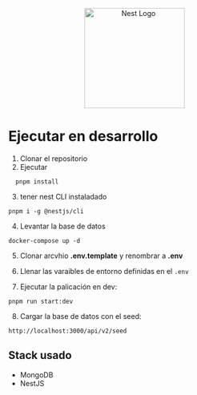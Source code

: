 <p align="center">
  <a href="http://nestjs.com/" target="blank"><img src="https://nestjs.com/img/logo-small.svg" width="200" alt="Nest Logo" /></a>
</p>

# Ejecutar en desarrollo

1. Clonar el repositorio
2. Ejecutar

```
  pnpm install
```
3. tener nest CLI instaladado
```
pnpm i -g @nestjs/cli
```
4. Levantar la base de datos
```
docker-compose up -d
```
5. Clonar arcvhio __.env.template__ y renombrar a __.env__ 

6. Llenar las varaibles de entorno definidas en el ```.env```

7. Ejecutar la palicación en dev:
```
pnpm run start:dev
```
8. Cargar la base de datos con el seed:
```
http://localhost:3000/api/v2/seed
```

## Stack usado
* MongoDB
* NestJS

